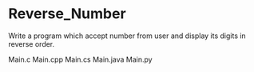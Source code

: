 # Reverse_Number

Write a program which accept number from user and display its digits in reverse
order.

Main.c
Main.cpp
Main.cs
Main.java
Main.py
